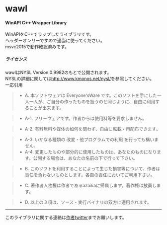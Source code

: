 # wawl
#### WinAPI C++ Wrapper Library
WinAPIをC++でラップしたライブラリです。  
ヘッダーオンリーですので適当に使ってください。  
msvc2015で動作確認済みです。

##### ライセンス
wawlはNYSL Version 0.9982のもとで公開されます。  
NYSLの詳細に関しては<http://www.kmonos.net/nysl/>を参照してください。  
一応引用
> * A.
> 本ソフトウェアは Everyone'sWare です。このソフトを手にした一人一人が、ご自分の作ったものを扱うのと同じように、自由に利用することが出来ます。

> * A-1.
> フリーウェアです。作者からは使用料等を要求しません。

> * A-2.
> 有料無料や媒体の如何を問わず、自由に転載・再配布できます。

> * A-3.
> いかなる種類の 改変・他プログラムでの利用 を行っても構いません。
> * A-4.
> 変更したものや部分的に使用したものは、あなたのものになります。公開する場合は、あなたの名前の下で行って下さい。

> * B.
> このソフトを利用することによって生じた損害等について、作者は責任を負わないものとします。各自の責任においてご利用下さい。

> * C.
> 著作者人格権は作者であるazaikaに帰属します。著作権は放棄します。

> * D.
> 以上の３項は、ソース・実行バイナリの双方に適用されます。

- - -

このライブラリに関する連絡は[作者twitter](http://www.twitter.com/azaika_)までお願いします。